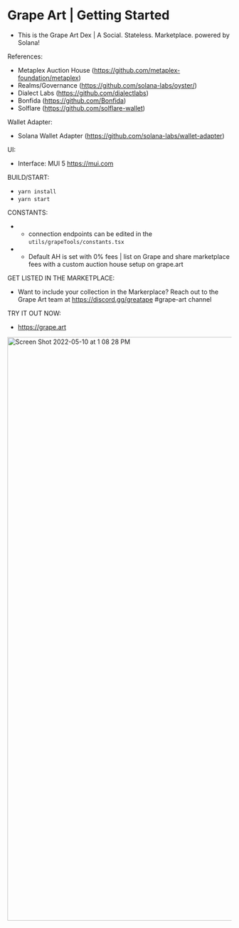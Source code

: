 # Grape Art | Getting Started 

- This is the Grape Art Dex | A Social. Stateless. Marketplace. powered by Solana!

References:
- Metaplex Auction House (https://github.com/metaplex-foundation/metaplex)
- Realms/Governance (https://github.com/solana-labs/oyster/)
- Dialect Labs (https://github.com/dialectlabs)
- Bonfida (https://github.com/Bonfida)
- Solflare (https://github.com/solflare-wallet)

Wallet Adapter:
- Solana Wallet Adapter (https://github.com/solana-labs/wallet-adapter)

UI:
- Interface: MUI 5 https://mui.com

BUILD/START:
- `yarn install`
- `yarn start`

CONSTANTS: 
-   * connection endpoints can be edited in the `utils/grapeTools/constants.tsx`
-   * Default AH is set with 0% fees | list on Grape and share marketplace fees with a custom auction house setup on grape.art

GET LISTED IN THE MARKETPLACE:
-   Want to include your collection in the Markerplace? Reach out to the Grape Art team at https://discord.gg/greatape #grape-art channel

TRY IT OUT NOW:
- https://grape.art

<img width="1309" alt="Screen Shot 2022-05-10 at 1 08 28 PM" src="https://user-images.githubusercontent.com/13381905/167605066-b4f169d4-8a35-48d7-ac96-5abb6d894581.png">


